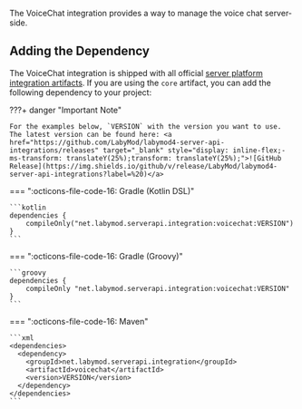 The VoiceChat integration provides a way to manage the voice chat server-side.

## Adding the Dependency

The VoiceChat integration is shipped with all official [server platform integration artifacts](/pages/server/#adding-the-labymod-4-server-api-as-a-dependency). If you are using the `core` artifact, you can add the following dependency to your project:

???+ danger "Important Note"

    For the examples below, `VERSION` with the version you want to use. The latest version can be found here: <a href="https://github.com/LabyMod/labymod4-server-api-integrations/releases" target="_blank" style="display: inline-flex;-ms-transform: translateY(25%);transform: translateY(25%);">![GitHub Release](https://img.shields.io/github/v/release/LabyMod/labymod4-server-api-integrations?label=%20)</a>

=== ":octicons-file-code-16: Gradle (Kotlin DSL)"

    ```kotlin
    dependencies {
        compileOnly("net.labymod.serverapi.integration:voicechat:VERSION")
    }
    ```

=== ":octicons-file-code-16: Gradle (Groovy)"

    ```groovy
    dependencies {
        compileOnly "net.labymod.serverapi.integration:voicechat:VERSION"
    }
    ```

=== ":octicons-file-code-16: Maven"

    ```xml
    <dependencies>
      <dependency>
        <groupId>net.labymod.serverapi.integration</groupId>
        <artifactId>voicechat</artifactId>
        <version>VERSION</version>
      </dependency>
    </dependencies>
    ```

